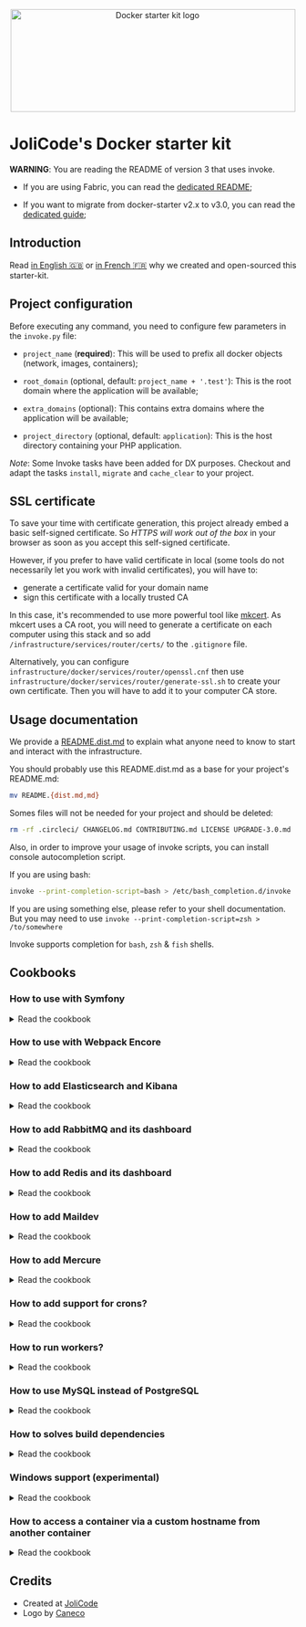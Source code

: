 <p align="center">
    <img width="500" height="180" src="https://jolicode.com/media/original/docker-starter-logo.png" alt="Docker starter kit logo" />
</p>

# JoliCode's Docker starter kit

**WARNING**: You are reading the README of version 3 that uses invoke.

* If you are using Fabric, you can read the [dedicated README](https://github.com/jolicode/docker-starter/tree/v2.0.0);

* If you want to migrate from docker-starter v2.x to v3.0, you can read the [dedicated guide](./UPGRADE-3.0.md);

## Introduction

Read [in English 🇬🇧](https://jolicode.com/blog/introducing-our-docker-starter-kit)
or [in French 🇫🇷](https://jolicode.com/blog/presentation-de-notre-starter-kit-docker)
why we created and open-sourced this starter-kit.

## Project configuration

Before executing any command, you need to configure few parameters in the
`invoke.py` file:

* `project_name` (**required**): This will be used to prefix all docker
objects (network, images, containers);

* `root_domain` (optional, default: `project_name + '.test'`): This is the
root domain where the application will be available;

* `extra_domains` (optional): This contains extra domains where the
application will be available;

* `project_directory` (optional, default: `application`): This is the host
directory containing your PHP application.

*Note*: Some Invoke tasks have been added for DX purposes. Checkout and adapt
the tasks `install`, `migrate` and `cache_clear` to your project.

## SSL certificate

To save your time with certificate generation, this project already embed a
basic self-signed certificate. So *HTTPS will work out of the box* in your browser
as soon as you accept this self-signed certificate.

However, if you prefer to have valid certificate in local (some tools do not
necessarily let you work with invalid certificates), you will have to:
- generate a certificate valid for your domain name
- sign this certificate with a locally trusted CA

In this case, it's recommended to use more powerful tool like [mkcert](https://github.com/FiloSottile/mkcert).
As mkcert uses a CA root, you will need to generate a certificate on each computer
using this stack and so add `/infrastructure/services/router/certs/` to the
`.gitignore` file.

Alternatively, you can configure
`infrastructure/docker/services/router/openssl.cnf` then use
`infrastructure/docker/services/router/generate-ssl.sh` to create your own
certificate. Then you will have to add it to your computer CA store.

## Usage documentation

We provide a [README.dist.md](./README.dist.md) to explain what anyone need
to know to start and interact with the infrastructure.

You should probably use this README.dist.md as a base for your project's README.md:

```bash
mv README.{dist.md,md}
```

Somes files will not be needed for your project and should be deleted:

```bash
rm -rf .circleci/ CHANGELOG.md CONTRIBUTING.md LICENSE UPGRADE-3.0.md
```

Also, in order to improve your usage of invoke scripts, you can install console autocompletion script.

If you are using bash:

```bash
invoke --print-completion-script=bash > /etc/bash_completion.d/invoke
```

If you are using something else, please refer to your shell documentation. But
you may need to use `invoke --print-completion-script=zsh > /to/somewhere`

Invoke supports completion for `bash`, `zsh` & `fish` shells.

## Cookbooks

### How to use with Symfony

<details>

<summary>Read the cookbook</summary>

If you want to create a new Symfony project, you need to enter a builder (`inv
builder`) and run the following commands

1. Remove the `application` folder:

    ```bash
    cd ..
    rm -rf application/*
    ```

1. Create a new project:

    ```bash
    composer create-project symfony/website-skeleton application
    ```

1. Configure the `.env`

    ```bash
    sed -i 's#DATABASE_URL.*#DATABASE_URL=postgresql://app:app@postgres:5432/app\?serverVersion=12\&charset=utf8#' application/.env
    ```

</details>

### How to use with Webpack Encore

<details>

<summary>Read the cookbook</summary>

If you want to use Webpack Encore in a Symfony project,

1. Follow [instructions on symfony.com](https://symfony.com/doc/current/frontend/encore/installation.html#installing-encore-in-symfony-applications) to install webpack encore.

    You will need to follow [theses instructions](https://symfony.com/doc/current/frontend/encore/simple-example.html) too.

1. Create a new service for encore:

    Add the following content to the `docker-compose.yml` file:

    ```yaml
    services:
        encore:
            build: services/builder
            volumes:
                - "../../${PROJECT_DIRECTORY}:/home/app/application:cached"
            command: "yarn run dev-server --host 0.0.0.0 --port 9999 --hot --public https://encore.${PROJECT_ROOT_DOMAIN}/ --disable-host-check"
            labels:
                - "traefik.enable=true"
                - "traefik.http.routers.${PROJECT_NAME}-encore.rule=Host(`encore.${PROJECT_ROOT_DOMAIN}`)"
                - "traefik.http.routers.${PROJECT_NAME}-encore.tls=true"
                - "traefik.http.services.encore.loadbalancer.server.port=9999"
    ```

If the assets are not reachable, you may accept self signed certificate. To do so, open a new tab
at https://encore.app.test and click on accept.

</details>

### How to add Elasticsearch and Kibana

<details>

<summary>Read the cookbook</summary>

In order to use Elasticsearch and Kibana, you should add the following content
to the `docker-compose.yml` file:

```yaml
volumes:
    elasticsearch-data: {}

services:
    elasticsearch:
        image: elasticsearch:7.3.2
        volumes:
            - elasticsearch-data:/usr/share/elasticsearch/data
        environment:
            - "ES_JAVA_OPTS=-Xms128m -Xmx128m"
            - "discovery.type=single-node"
        labels:
            - "traefik.enable=true"
            - "traefik.http.routers.${PROJECT_NAME}-elasticsearch.rule=Host(`elasticsearch.${PROJECT_ROOT_DOMAIN}`)"
            - "traefik.http.routers.${PROJECT_NAME}-elasticsearch.tls=true"

    kibana:
        image: kibana:7.3.2
        depends_on:
            - elasticsearch
        labels:
            - "traefik.enable=true"
            - "traefik.http.routers.${PROJECT_NAME}-kibana.rule=Host(`kibana.${PROJECT_ROOT_DOMAIN}`)"
            - "traefik.http.routers.${PROJECT_NAME}-kibana.tls=true"
```

Then, you will be able to browse:

* `https://kibana.<root_domain>`
* `https://elasticsearch.<root_domain>`

</details>

### How to add RabbitMQ and its dashboard

<details>

<summary>Read the cookbook</summary>

In order to use RabbitMQ and its dashboard, you should add the following content
to the `docker-compose.yml` file:

```yaml
volumes:
    rabbitmq-data: {}

services:
    rabbitmq:
        image: rabbitmq:3-management-alpine
        volumes:
            - rabbitmq-data:/var/lib/rabbitmq
        environment:
            - "RABBITMQ_VM_MEMORY_HIGH_WATERMARK=1024MiB"
        labels:
            - "traefik.enable=true"
            - "traefik.http.routers.${PROJECT_NAME}-rabbitmq.rule=Host(`rabbitmq.${PROJECT_ROOT_DOMAIN}`)"
            - "traefik.http.routers.${PROJECT_NAME}-rabbitmq.tls=true"
            - "traefik.http.services.rabbitmq.loadbalancer.server.port=15672"
```

In order to publish and consume messages with PHP, you need to install the
`php${PHP_VERSION}-amqp` in the `php-base` image.

Then, you will be able to browse:

* `https://rabbitmq.<root_domain>`

</details>

### How to add Redis and its dashboard

<details>

<summary>Read the cookbook</summary>

In order to use Redis and its dashboard, you should add the following content to
the `docker-compose.yml` file:

```yaml
volumes:
    redis-data: {}
    redis-insight-data: {}

services:
    redis:
        image: redis:5
        volumes:
            - "redis-data:/data"

    redis-insight:
        image: redislabs/redisinsight
        volumes:
            - "redis-insight-data:/db"
        labels:
            - "traefik.enable=true"
            - "traefik.http.routers.${PROJECT_NAME}-redis.rule=Host(`redis.${PROJECT_ROOT_DOMAIN}`)"
            - "traefik.http.routers.${PROJECT_NAME}-redis.tls=true"

```

In order to communicate with Redis, you need to install the
`php${PHP_VERSION}-redis` in the `php-base` image.

Then, you will be able to browse:

* `https://redis.<root_domain>`

</details>

### How to add Maildev

<details>

<summary>Read the cookbook</summary>

In order to use Maildev and its dashboard, you should add the following content
to the `docker-compose.yml` file:

```yaml
services:
    maildev:
        image: djfarrelly/maildev
        command: ["bin/maildev", "--web", "80", "--smtp", "25", "--hide-extensions", "STARTTLS"]
        labels:
            - "traefik.enable=true"
            - "traefik.http.routers.${PROJECT_NAME}-maildev.rule=Host(`maildev.${PROJECT_ROOT_DOMAIN}`)"
            - "traefik.http.routers.${PROJECT_NAME}-maildev.tls=true"
            - "traefik.http.services.maildev.loadbalancer.server.port=80"
```

Then, you will be able to browse:

* `https://maildev.<root_domain>`

> You can then configure your development mailer to send SMTP emails to the `maildev` host. For exemple with Symfony: `MAILER_DSN=smtp://maildev:25`.

</details>

### How to add Mercure

<details>

<summary>Read the cookbook</summary>

In order to use Mercure, you should add the following content to the
`docker-compose.yml` file:

```yaml
services:
    mercure:
        image: dunglas/mercure
        environment:
            - "JWT_KEY=password"
            - "ALLOW_ANONYMOUS=1"
            - "CORS_ALLOWED_ORIGINS=*"
        labels:
            - "traefik.enable=true"
            - "traefik.http.routers.${PROJECT_NAME}-mercure.rule=Host(`mercure.${PROJECT_ROOT_DOMAIN}`)"
            - "traefik.http.routers.${PROJECT_NAME}-mercure.tls=true"
```

If you are using Symfony, you must put the following configuration in the `.env` file:

```
MERCURE_PUBLISH_URL=http://mercure/.well-known/mercure
MERCURE_JWT_TOKEN=eyJhbGciOiJIUzI1NiIsInR5cCI6IkpXVCJ9.eyJtZXJjdXJlIjp7InN1YnNjcmliZSI6W10sInB1Ymxpc2giOltdfX0.t9ZVMwTzmyjVs0u9s6MI7-oiXP-ywdihbAfPlghTBeQ
```

</details>

### How to add support for crons?

<details>

<summary>Read the cookbook</summary>

In order to setup crontab, you should add a new container:

```Dockerfile
# services/cron/Dockerfile
ARG PROJECT_NAME

FROM ${PROJECT_NAME}_php-base

RUN apt-get update \
    && apt-get install -y --no-install-recommends \
        cron \
    && apt-get clean \
    && rm -rf /var/lib/apt/lists/* /tmp/* /var/tmp/* /usr/share/doc/*

COPY crontab /etc/cron.d/crontab
RUN crontab /etc/cron.d/crontab

CMD ["cron", "-f"]
```

And you can add all your crons in the `services/cron/crontab` file:
```crontab
* * * * * su app -c "php -r 'echo time();'" >> /var/log/cron
```

Finally, add the following content to the `docker-compose.yml` file:
```yaml
services:
    cron:
        build: services/cron
        volumes:
            - "../../${PROJECT_DIRECTORY}:/home/app/application:cached"
```

</details>

### How to run workers?

<details>

<summary>Read the cookbook</summary>

In order to setup workers, you should define their service in the `docker-compose.worker.yml` file:

```yaml
services:
    worker_my_worker:
        <<: *worker_base
        command: /home/app/application/my-worker

    worker_date:
        <<: *worker_base
        command: watch -n 1 date
```

</details>

### How to use MySQL instead of PostgreSQL

<details>

<summary>Read the cookbook</summary>

In order to use MySQL, you will need to apply this patch:

```diff
diff --git a/infrastructure/docker/docker-compose.builder.yml b/infrastructure/docker/docker-compose.builder.yml
index d00f315..bdfdc65 100644
--- a/infrastructure/docker/docker-compose.builder.yml
+++ b/infrastructure/docker/docker-compose.builder.yml
@@ -10,7 +10,7 @@ services:
     builder:
         build: services/builder
         depends_on:
-            - postgres
+            - mysql
         environment:
             - COMPOSER_MEMORY_LIMIT=-1
         volumes:
diff --git a/infrastructure/docker/docker-compose.worker.yml b/infrastructure/docker/docker-compose.worker.yml
index 2eda814..59f8fed 100644
--- a/infrastructure/docker/docker-compose.worker.yml
+++ b/infrastructure/docker/docker-compose.worker.yml
@@ -5,7 +5,7 @@ x-services-templates:
     worker_base: &worker_base
         build: services/worker
         depends_on:
-            - postgres
+            - mysql
             #- rabbitmq
         volumes:
             - "../../${PROJECT_DIRECTORY}:/home/app/application:cached"
diff --git a/infrastructure/docker/docker-compose.yml b/infrastructure/docker/docker-compose.yml
index 49a2661..1804a01 100644
--- a/infrastructure/docker/docker-compose.yml
+++ b/infrastructure/docker/docker-compose.yml
@@ -1,7 +1,7 @@
 version: '3.7'

 volumes:
-    postgres-data: {}
+    mysql-data: {}

 services:
     router:
@@ -13,7 +13,7 @@ services:
     frontend:
         build: services/frontend
         depends_on:
-            - postgres
+            - mysql
         volumes:
             - "../../${PROJECT_DIRECTORY}:/home/app/application:cached"
         labels:
@@ -24,10 +24,7 @@ services:
             # Comment the next line to be able to access frontend via HTTP instead of HTTPS
             - "traefik.http.routers.${PROJECT_NAME}-frontend-unsecure.middlewares=redirect-to-https@file"

-    postgres:
-        build: services/postgres
-        environment:
-            - POSTGRES_USER=app
-            - POSTGRES_PASSWORD=app
+    mysql:
+        build: services/mysql
         volumes:
-            - postgres-data:/var/lib/postgresql/data
+            - mysql-data:/var/lib/mysql
diff --git a/infrastructure/docker/services/mysql/Dockerfile b/infrastructure/docker/services/mysql/Dockerfile
new file mode 100644
index 0000000..e9e0245
--- /dev/null
+++ b/infrastructure/docker/services/mysql/Dockerfile
@@ -0,0 +1,3 @@
+FROM mariadb:10.4
+
+ENV MYSQL_ALLOW_EMPTY_PASSWORD=1
diff --git a/infrastructure/docker/services/php-base/Dockerfile b/infrastructure/docker/services/php-base/Dockerfile
index 56e1835..95fee78 100644
--- a/infrastructure/docker/services/php-base/Dockerfile
+++ b/infrastructure/docker/services/php-base/Dockerfile
@@ -24,7 +24,7 @@ RUN apk add --no-cache \
     php${PHP_VERSION}-intl \
     php${PHP_VERSION}-mbstring \
-    php${PHP_VERSION}-pgsql \
+    php${PHP_VERSION}-mysql \
     php${PHP_VERSION}-xml \
     php${PHP_VERSION}-zip \
diff --git a/infrastructure/docker/services/postgres/Dockerfile b/infrastructure/docker/services/postgres/Dockerfile
deleted file mode 100644
index a1c26c4..0000000
--- a/infrastructure/docker/services/postgres/Dockerfile
+++ /dev/null
@@ -1,3 +0,0 @@
-FROM postgres:12
-
-EXPOSE 5432
```

</details>

### How to solves build dependencies

<details>

<summary>Read the cookbook</summary>

Docker-compose is not a tool to build images. This is why you can hit the
following bug:

> ERROR: Service 'frontend' failed to build: pull access denied for app_basephp, repository does not exist or may require 'docker login': denied: requested access to the resource is denied

In order to fix this issue, you can update the `services_to_build_first` variable
in the `invoke.py` file. This will force docker-compose to build theses
services first.

</details>

### Windows support (experimental)

<details>

<summary>Read the cookbook</summary>

This starter kit is compatible with Docker for Windows, so you can enjoy native Docker experience on Windows. You will have to keep in mind some differences:

- Composer cache can't be set to the relative home path in `infrastructure/docker/docker-compose.builder.yml`: remove `- "~/.composer/cache:/home/app/.composer/cache"`;
- You will be prompted to run the env vars manually if you use PowerShell;
- As pty in invoke does not works on Windows, the builder is not really usable...

</details>

### How to access a container via a custom hostname from another container

<details>

<summary>Read the cookbook</summary>

Let's say you have a container (`frontend`) that responds to many hostname:
`app.test`, `api.app.test`, `admin.app.test`. And you have another container
(`builder`) that need to call the `frontend` with a specific hostname - or with
HTTPS. This is usually the case when you have a functional test suite.

To enable this feature, you need to add `extra_hosts` to the `builder` container
like following:

```yaml
services:
    builder:
        # [...]
        extra_hosts:
            - "app.test:172.17.0.1"
            - "api.app.test:172.17.0.1"
            - "admin.app.test:172.17.0.1"
```

Note: `172.17.0.1` is the default IP of the `docker0` interface. It can be
different on some installations. You can see this IP thanks to the following
command `ip address show docker0`. Since `docker-compose.yml` file supports
environnement variables you may script this with Invoke.

</details>

## Credits

- Created at [JoliCode](https://jolicode.com/)
- Logo by [Caneco](https://twitter.com/caneco)
